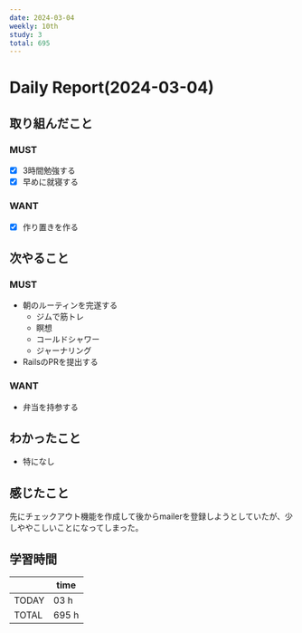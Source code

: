 ```yaml
---
date: 2024-03-04
weekly: 10th
study: 3
total: 695
---
```

# Daily Report(2024-03-04)
## 取り組んだこと
### MUST
- [x] 3時間勉強する  
- [x] 早めに就寝する  
### WANT
- [x] 作り置きを作る
## 次やること
### MUST
- 朝のルーティンを完遂する
	- ジムで筋トレ
	- 瞑想
	- コールドシャワー
	- ジャーナリング
- RailsのPRを提出する
### WANT
- 弁当を持参する
## わかったこと
- 特になし
## 感じたこと
先にチェックアウト機能を作成して後からmailerを登録しようとしていたが、少しややこしいことになってしまった。
## 学習時間

|       | time  | 
| ----- | ----- |
| TODAY | 03 h   |
| TOTAL | 695 h |
